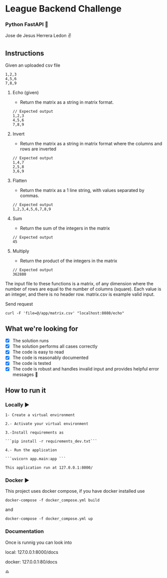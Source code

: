 # League Backend Challenge
### Python FastAPI :rocket:
Jose de Jesus Herrera Ledon :v:

## Instructions

Given an uploaded csv file
```
1,2,3
4,5,6
7,8,9
```

1. Echo (given)
    - Return the matrix as a string in matrix format.
    
    ```
    // Expected output
    1,2,3
    4,5,6
    7,8,9
    ``` 
2. Invert
    - Return the matrix as a string in matrix format where the columns and rows are inverted
    ```
    // Expected output
    1,4,7
    2,5,8
    3,6,9
    ``` 
3. Flatten
    - Return the matrix as a 1 line string, with values separated by commas.
    ```
    // Expected output
    1,2,3,4,5,6,7,8,9
    ``` 
4. Sum
    - Return the sum of the integers in the matrix
    ```
    // Expected output
    45
    ``` 
5. Multiply
    - Return the product of the integers in the matrix
    ```
    // Expected output
    362880
    ``` 

The input file to these functions is a matrix, of any dimension where the number of rows are equal to the number of columns (square). Each value is an integer, and there is no header row. matrix.csv is example valid input.  

Send request
```
curl -F 'file=@/app/matrix.csv' "localhost:8080/echo"
```

## What we're looking for

- [x] The solution runs 
- [x] The solution performs all cases correctly
- [x] The code is easy to read
- [x] The code is reasonably documented
- [x] The code is tested
- [x] The code is robust and handles invalid input and provides helpful error messages :eyes:

## How to run it

### Locally  :arrow_forward:
    1- Create a virtual environment 

    2.- Activate your virtual environment

    3.-Install requirements as 

    ```pip install -r requirements_dev.txt```

    4.- Run the application 

    ```uvicorn app.main:app ```

    This application run at 127.0.0.1:8000/

### Docker  :arrow_forward:
This project uses docker compose, if you have docker installed use 

```docker-compose -f docker_compose.yml build```

and 

```docker-compose -f docker_compose.yml up``` 

### Documentation
Once is runnig you can look into 

local: 127.0.0.1:8000/docs 

docker: 127.0.0.1:80/docs




:libra:
